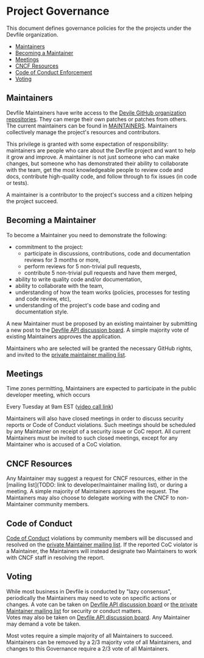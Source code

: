 # Project Governance

This document defines governance policies for the the projects under the Devfile organization.

- [Maintainers](#maintainers)
- [Becoming a Maintainer](#becoming-a-maintainer)
- [Meetings](#meetings)
- [CNCF Resources](#cncf-resources)
- [Code of Conduct Enforcement](#code-of-conduct)
- [Voting](#voting)

## Maintainers

Devfile Maintainers have write access to the [Devile GitHub organization repositories](https://github.com/devfile).
They can merge their own patches or patches from others. The current maintainers
can be found in [MAINTAINERS](./MAINTAINERS).  Maintainers collectively manage the project's
resources and contributors.

This privilege is granted with some expectation of responsibility: maintainers
are people who care about the Devfile project and want to help it grow and
improve. A maintainer is not just someone who can make changes, but someone who
has demonstrated their ability to collaborate with the team, get the most
knowledgeable people to review code and docs, contribute high-quality code, and
follow through to fix issues (in code or tests).

A maintainer is a contributor to the project's success and a citizen helping
the project succeed.

## Becoming a Maintainer

To become a Maintainer you need to demonstrate the following:

  * commitment to the project:
    * participate in discussions, contributions, code and documentation reviews
      for 3 months or more,
    * perform reviews for 5 non-trivial pull requests,
    * contribute 5 non-trivial pull requests and have them merged,
  * ability to write quality code and/or documentation,
  * ability to collaborate with the team,
  * understanding of how the team works (policies, processes for testing and code review, etc),
  * understanding of the project's code base and coding and documentation style.

A new Maintainer must be proposed by an existing maintainer by submitting a new post to the
[Devfile API discussion board](https://github.com/devfile/api/discussions). A simple majority vote of existing Maintainers
approves the application.

Maintainers who are selected will be granted the necessary GitHub rights,
and invited to the [private maintainer mailing list](https://lists.cncf.io/g/cncf-devfile-maintainers).

## Meetings

Time zones permitting, Maintainers are expected to participate in the public
developer meeting, which occurs

Every Tuesday at 9am EST ([video call link](https://meet.google.com/trx-vqbw-ekb))

Maintainers will also have closed meetings in order to discuss security reports
or Code of Conduct violations.  Such meetings should be scheduled by any
Maintainer on receipt of a security issue or CoC report.  All current Maintainers
must be invited to such closed meetings, except for any Maintainer who is
accused of a CoC violation.

## CNCF Resources

Any Maintainer may suggest a request for CNCF resources, either in the
[mailing list](TODO: link to developer/maintainer mailing list), or during a
meeting.  A simple majority of Maintainers approves the request.  The Maintainers
may also choose to delegate working with the CNCF to non-Maintainer community
members.

## Code of Conduct

[Code of Conduct](./code-of-conduct.md)
violations by community members will be discussed and resolved
on the [private Maintainer mailing list](https://lists.cncf.io/g/cncf-devfile-maintainers).  If the reported CoC violator
is a Maintainer, the Maintainers will instead designate two Maintainers to work
with CNCF staff in resolving the report.

## Voting

While most business in Devfile is conducted by "lazy consensus", periodically
the Maintainers may need to vote on specific actions or changes.
A vote can be taken on [Devfile API discussion board](https://github.com/devfile/api/discussions) or
[the private Maintainer mailing list](https://lists.cncf.io/g/cncf-devfile-maintainers) for security or conduct matters.  
Votes may also be taken on [Devfile API discussion board](https://github.com/devfile/api/discussions).  Any Maintainer may
demand a vote be taken.

Most votes require a simple majority of all Maintainers to succeed. Maintainers
can be removed by a 2/3 majority vote of all Maintainers, and changes to this
Governance require a 2/3 vote of all Maintainers.
